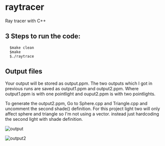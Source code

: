 # raytracer

Ray tracer with C++
## 3 Steps to run the code:
```
  $make clean
  $make 
  $./raytrace
```
## Output files

Your output will be stored as output.ppm.
The two outputs which I got in previous runs are saved as output1.ppm and output2.ppm. 
Where output1.ppm is with one pointlight and ouput2.ppm is with two pointlights.

To generate the output2.ppm, Go to Sphere.cpp and Triangle.cpp and uncomment the second shade() definition. 
For this project light two will only affect sphere and triangle so I'm not using a vector. instead just hardcoding the second light with shade definition.

![output](https://user-images.githubusercontent.com/47680537/135742916-ab95b029-cba6-4a08-b093-0f47b66992d3.png)

![output2](https://user-images.githubusercontent.com/47680537/135742924-f4c6b487-d7d0-462c-b907-54cd7b2b14fb.png)

